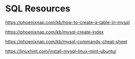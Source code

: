 # SQL Resources

https://phoenixnap.com/kb/how-to-create-a-table-in-mysql

https://phoenixnap.com/kb/mysql-create-index

https://phoenixnap.com/kb/mysql-commands-cheat-sheet

https://linuxhint.com/install-mysql-linux-mint-ubuntu/
